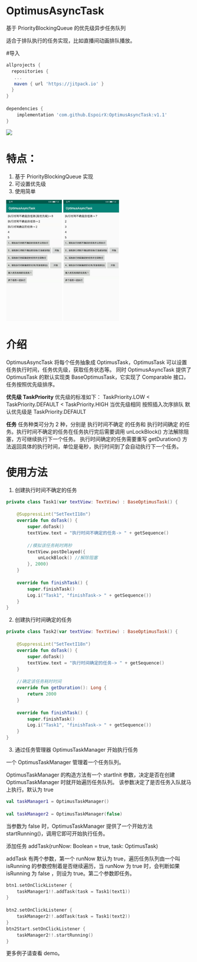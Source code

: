 # OptimusAsyncTask
基于 PriorityBlockingQueue 的优先级异步任务队列

适合于排队执行的任务实现，比如直播间动画排队播放。

#导入
```gradle
allprojects {
  repositories {
   ...
   maven { url 'https://jitpack.io' }
  }
}

dependencies {
    implementation 'com.github.EspoirX:OptimusAsyncTask:v1.1'
}
```
[![](https://jitpack.io/v/EspoirX/OptimusAsyncTask.svg)](https://jitpack.io/#EspoirX/OptimusAsyncTask)


# 特点：
1. 基于 PriorityBlockingQueue 实现
2. 可设置优先级
3. 使用简单

<a href="art/WechatIMG3.jpeg"><img src="art/WechatIMG3.jpeg" width="30%"/></a>
<a href="art/WechatIMG4.jpeg"><img src="art/WechatIMG4.jpeg" width="30%"/></a>

# 介绍
OptimusAsyncTask 将每个任务抽象成 OptimusTask，OptimusTask 可以设置任务执行时间，任务优先级，获取任务状态等。
同时 OptimusAsyncTask 提供了 OptimusTask 的默认实现类 BaseOptimusTask，它实现了 Comparable 接口，任务按照优先级排序。

**优先级 TaskPriority**
 优先级的标准如下：
 TaskPriority.LOW < TaskPriority.DEFAULT < TaskPriority.HIGH
 当优先级相同 按照插入次序排队
 默认优先级是 TaskPriority.DEFAULT

**任务**
任务种类可分为 2 种，分别是 执行时间不确定 的任务和 执行时间确定 的任务。执行时间不确定的任务在任务执行完后需要调用
 unLockBlock() 方法解除阻塞，方可继续执行下一个任务。
执行时间确定的任务需要重写 getDuration() 方法返回具体的执行时间，单位是毫秒，执行时间到了会自动执行下一个任务。

# 使用方法

1. 创建执行时间不确定的任务
```kotlin
private class Task1(var textView: TextView) : BaseOptimusTask() {

    @SuppressLint("SetTextI18n")
    override fun doTask() {
        super.doTask()
        textView.text = "执行时间不确定的任务-> " + getSequence()

        //模拟该任务耗时两秒
        textView.postDelayed({
            unLockBlock() //解除阻塞
        }, 2000)
    }

    override fun finishTask() {
        super.finishTask()
        Log.i("Task1", "finishTask-> " + getSequence())
    }
}
```
2. 创建执行时间确定的任务
```kotlin
private class Task2(var textView: TextView) : BaseOptimusTask() {

    @SuppressLint("SetTextI18n")
    override fun doTask() {
        super.doTask()
        textView.text = "执行时间确定的任务-> " + getSequence()
    }

    //确定该任务耗时时间
    override fun getDuration(): Long {
        return 2000
    }

    override fun finishTask() {
        super.finishTask()
        Log.i("Task1", "finishTask-> " + getSequence())
    }
}
```

3. 通过任务管理器 OptimusTaskManager 开始执行任务

一个 OptimusTaskManager 管理着一个任务队列。

OptimusTaskManager 的构造方法有一个 startInit 参数，决定是否在创建 OptimusTaskManager 时就开始遍历任务队列。
该参数决定了是否任务入队就马上执行。默认为 true

```kotlin
val taskManager1 = OptimusTaskManager()

val taskManager2 = OptimusTaskManager(false)
```
当参数为 false 时，OptimusTaskManager 提供了一个开始方法 startRunning()，调用它即可开始执行任务。


添加任务 addTask(runNow: Boolean = true, task: OptimusTask)

addTask 有两个参数，第一个 runNow 默认为 true，遍历任务队列由一个叫 isRunning 的参数控制着是否继续遍历，当 runNow
 为 true 时，会判断如果 isRunning 为 false ，则设为 true。第二个参数即任务。

```kotlin
btn1.setOnClickListener {
    taskManager1!!.addTask(task = Task1(text1))
}

btn2.setOnClickListener {
    taskManager2!!.addTask(task = Task1(text2))
}
btn2Start.setOnClickListener {
    taskManager2!!.startRunning()
}
```

更多例子请查看 demo。
